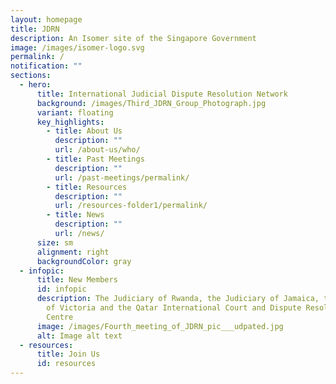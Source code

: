 ```yaml
---
layout: homepage
title: JDRN
description: An Isomer site of the Singapore Government
image: /images/isomer-logo.svg
permalink: /
notification: ""
sections:
  - hero:
      title: International Judicial Dispute Resolution Network
      background: /images/Third_JDRN_Group_Photograph.jpg
      variant: floating
      key_highlights:
        - title: About Us
          description: ""
          url: /about-us/who/
        - title: Past Meetings
          description: ""
          url: /past-meetings/permalink/
        - title: Resources
          description: ""
          url: /resources-folder1/permalink/
        - title: News
          description: ""
          url: /news/
      size: sm
      alignment: right
      backgroundColor: gray
  - infopic:
      title: New Members
      id: infopic
      description: The Judiciary of Rwanda, the Judiciary of Jamaica, the County Court
        of Victoria and the Qatar International Court and Dispute Resolution
        Centre
      image: /images/Fourth_meeting_of_JDRN_pic___udpated.jpg
      alt: Image alt text
  - resources:
      title: Join Us
      id: resources
---
```


